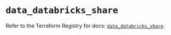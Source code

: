 # `data_databricks_share`

Refer to the Terraform Registry for docs: [`data_databricks_share`](https://registry.terraform.io/providers/databricks/databricks/1.39.0/docs/data-sources/share).
